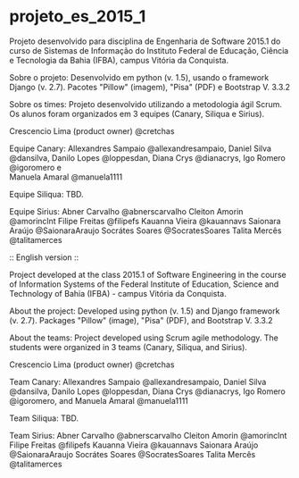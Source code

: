 # projeto_es_2015_1
Projeto desenvolvido para disciplina de Engenharia de Software 2015.1 do curso de Sistemas de Informação do Instituto Federal de Educação, Ciência e Tecnologia da Bahia (IFBA), campus Vitória da Conquista.

Sobre o projeto:
Desenvolvido em python (v. 1.5), usando o framework Django (v. 2.7). Pacotes "Pillow" (imagem), "Pisa" (PDF) e Bootstrap V. 3.3.2

Sobre os times:
Projeto desenvolvido utilizando a metodologia ágil Scrum. Os alunos foram organizados em 3 equipes (Canary, Siliqua e Sirius).

Crescencio Lima (product owner) @cretchas 

Equipe Canary:
Allexandres Sampaio @allexandresampaio, 
Daniel Silva @dansilva, 
Danilo Lopes @loppesdan, 
Diana Crys @dianacrys, 
Igo Romero @igoromero e  
Manuela Amaral @manuela1111

Equipe Siliqua:
TBD.

Equipe Sirius:
Abner Carvalho @abnerscarvalho
Cleiton Amorin @amorinclnt
Filipe Freitas @filipefs
Kauanna Vieira @kauannavs
Saionara Araújo @SaionaraAraujo
Socrátes Soares @SocratesSoares
Talita Mercês @talitamerces

:: English version ::

Project developed at the class 2015.1 of Software Engineering in the course of Information Systems of the Federal Institute of Education, Science and Technology of Bahia (IFBA) - campus Vitória da Conquista.

About the project:
Developed using python (v. 1.5) and Django framework (v. 2.7). Packages "Pillow" (image), "Pisa" (PDF), and Bootstrap V. 3.3.2

About the teams:
Project developed using Scrum agile methodology. The students were organized in 3 teams (Canary, Siliqua, and Sirius). 

Crescencio Lima (product owner) @cretchas 

Team Canary:
Allexandres Sampaio @allexandresampaio, 
Daniel Silva @dansilva, 
Danilo Lopes @loppesdan, 
Diana Crys @dianacrys, 
Igo Romero @igoromero, and 
Manuela Amaral @manuela1111

Team Siliqua:
TBD.

Team Sirius:
Abner Carvalho @abnerscarvalho
Cleiton Amorin @amorinclnt
Filipe Freitas @filipefs
Kauanna Vieira @kauannavs
Saionara Araújo @SaionaraAraujo
Socrátes Soares @SocratesSoares
Talita Mercês @talitamerces
